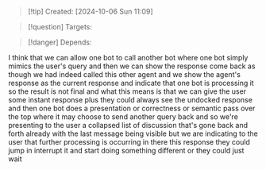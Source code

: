 
>[!tip] Created: [2024-10-06 Sun 11:09]

>[!question] Targets: 

>[!danger] Depends: 

I think that we can allow one bot to call another bot where one bot simply mimics the user's query and then we can show the response come back as though we had indeed called this other agent and we show the agent's response as the current response and indicate that one bot is processing it so the result is not final and what this means is that we can give the user some instant response plus they could always see the undocked response and then one bot does a presentation or correctness or semantic pass over the top where it may choose to send another query back and so we're presenting to the user a collapsed list of discussion that's gone back and forth already with the last message being visible but we are indicating to the user that further processing is occurring in there this response they could jump in interrupt it and start doing something different or they could just wait